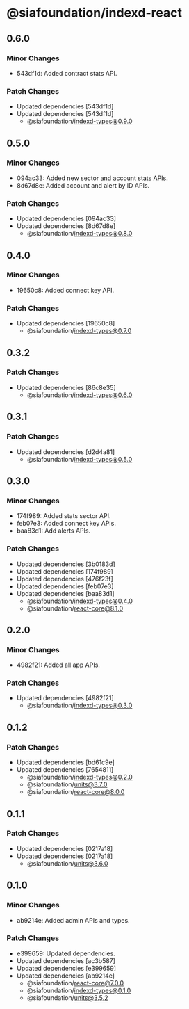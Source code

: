 # @siafoundation/indexd-react

## 0.6.0

### Minor Changes

- 543df1d: Added contract stats API.

### Patch Changes

- Updated dependencies [543df1d]
- Updated dependencies [543df1d]
  - @siafoundation/indexd-types@0.9.0

## 0.5.0

### Minor Changes

- 094ac33: Added new sector and account stats APIs.
- 8d67d8e: Added account and alert by ID APIs.

### Patch Changes

- Updated dependencies [094ac33]
- Updated dependencies [8d67d8e]
  - @siafoundation/indexd-types@0.8.0

## 0.4.0

### Minor Changes

- 19650c8: Added connect key API.

### Patch Changes

- Updated dependencies [19650c8]
  - @siafoundation/indexd-types@0.7.0

## 0.3.2

### Patch Changes

- Updated dependencies [86c8e35]
  - @siafoundation/indexd-types@0.6.0

## 0.3.1

### Patch Changes

- Updated dependencies [d2d4a81]
  - @siafoundation/indexd-types@0.5.0

## 0.3.0

### Minor Changes

- 174f989: Added stats sector API.
- feb07e3: Added connect key APIs.
- baa83d1: Add alerts APIs.

### Patch Changes

- Updated dependencies [3b0183d]
- Updated dependencies [174f989]
- Updated dependencies [476f23f]
- Updated dependencies [feb07e3]
- Updated dependencies [baa83d1]
  - @siafoundation/indexd-types@0.4.0
  - @siafoundation/react-core@8.1.0

## 0.2.0

### Minor Changes

- 4982f21: Added all app APIs.

### Patch Changes

- Updated dependencies [4982f21]
  - @siafoundation/indexd-types@0.3.0

## 0.1.2

### Patch Changes

- Updated dependencies [bd61c9e]
- Updated dependencies [7654811]
  - @siafoundation/indexd-types@0.2.0
  - @siafoundation/units@3.7.0
  - @siafoundation/react-core@8.0.0

## 0.1.1

### Patch Changes

- Updated dependencies [0217a18]
- Updated dependencies [0217a18]
  - @siafoundation/units@3.6.0

## 0.1.0

### Minor Changes

- ab9214e: Added admin APIs and types.

### Patch Changes

- e399659: Updated dependencies.
- Updated dependencies [ac3b587]
- Updated dependencies [e399659]
- Updated dependencies [ab9214e]
  - @siafoundation/react-core@7.0.0
  - @siafoundation/indexd-types@0.1.0
  - @siafoundation/units@3.5.2
